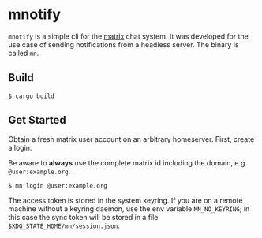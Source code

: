 # mnotify

`mnotify` is a simple cli for the [matrix](https://matrix.org) chat system.
It was developed for the use case of sending notifications from a headless server.
The binary is called `mn`.

## Build

```
$ cargo build
```

## Get Started

Obtain a fresh matrix user account on an arbitrary homeserver.
First, create a login.

Be aware to **always** use the complete matrix id including the domain, e.g. `@user:example.org`.

```
$ mn login @user:example.org
```

The access token is stored in the system keyring.
If you are on a remote machine without a keyring daemon, use the env variable `MN_NO_KEYRING`;
in this case the sync token will be stored in a file `$XDG_STATE_HOME/mn/session.json`.